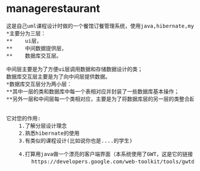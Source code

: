 managerestaurant
================
<pre>
这是自己uml课程设计时做的一个餐馆订餐管理系统，使用java,hibernate,mysql,GWT开发,采用分层设计：
*主要分为三层：
**    ui层，
**    中间数据提供层，
**    数据库交互层。
    
中间层主要是为了方便ui层调用数据和存储数据设计的类；
数据库交互层主要是为了向中间层提供数据。
*数据库交互层分为两小层：
**其中一层的类和数据库中每一个表相对应并封装了一些数据库基本操作；
**另外一层和中间层每一个类相对应，主要是为了将数据库层的另一层的类整合起来为第二层提供统一接口和对应方法。


它对您的作用:
    1.了解分层设计理念
    2.熟悉hibernate的使用
    3.有类似的课程设计(比如说你也是....的学生)<br/>
    4.打算用java做一个漂亮的客户端界面（本系统使用了GWT，这是它的链接:
        https://developers.google.com/web-toolkit/tools/gwtdesigner/index，你可以通过本项目了解它的使用）
</pre>
